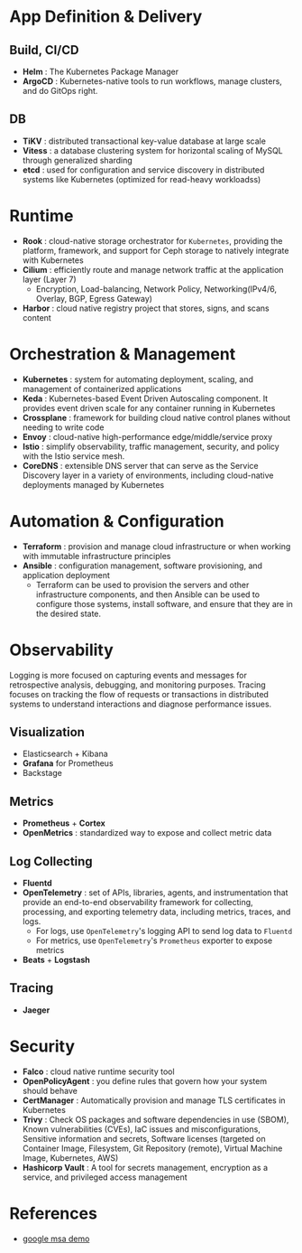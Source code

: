 # App Definition & Delivery
## Build, CI/CD
* **Helm** : The Kubernetes Package Manager
* **ArgoCD** : Kubernetes-native tools to run workflows, manage clusters, and do GitOps right.
  
## DB
* **TiKV** : distributed transactional key-value database at large scale
* **Vitess** : a database clustering system for horizontal scaling of MySQL through generalized sharding
* **etcd** : used for configuration and service discovery in distributed systems like Kubernetes (optimized for read-heavy workloadss)

# Runtime
* **Rook** : cloud-native storage orchestrator for `Kubernetes`, providing the platform, framework, and support for Ceph storage to natively integrate with Kubernetes
* **Cilium** : efficiently route and manage network traffic at the application layer (Layer 7)
  * Encryption, Load-balancing, Network Policy, Networking(IPv4/6, Overlay, BGP, Egress Gateway)
* **Harbor** : cloud native registry project that stores, signs, and scans content


# Orchestration & Management
* **Kubernetes** : system for automating deployment, scaling, and management of containerized applications
* **Keda** : Kubernetes-based Event Driven Autoscaling component. It provides event driven scale for any container running in Kubernetes
* **Crossplane** : framework for building cloud native control planes without needing to write code
* **Envoy** : cloud-native high-performance edge/middle/service proxy
* **Istio** : simplify observability, traffic management, security, and policy with the Istio service mesh.
* **CoreDNS** : extensible DNS server that can serve as the Service Discovery layer in a variety of environments, including cloud-native deployments managed by Kubernetes

# Automation & Configuration
* **Terraform** : provision and manage cloud infrastructure or when working with immutable infrastructure principles
* **Ansible** : configuration management, software provisioning, and application deployment
  * Terraform can be used to provision the servers and other infrastructure components, and then Ansible can be used to configure those systems, install software, and ensure that they are in the desired state.
 
# Observability
Logging is more focused on capturing events and messages for retrospective analysis, debugging, and monitoring purposes. Tracing focuses on tracking the flow of requests or transactions in distributed systems to understand interactions and diagnose performance issues.

## Visualization
* Elasticsearch + Kibana
* **Grafana** for Prometheus
* Backstage

## Metrics
* **Prometheus** + **Cortex**
* **OpenMetrics** : standardized way to expose and collect metric data

## Log Collecting
* **Fluentd**
* **OpenTelemetry** : set of APIs, libraries, agents, and instrumentation that provide an end-to-end observability framework for collecting, processing, and exporting telemetry data, including metrics, traces, and logs.
  * For logs, use `OpenTelemetry`'s logging API to send log data to `Fluentd`
  * For metrics, use `OpenTelemetry`'s `Prometheus` exporter to expose metrics
* **Beats** + **Logstash**

## Tracing
* **Jaeger**

# Security
* **Falco** : cloud native runtime security tool
* **OpenPolicyAgent** : you define rules that govern how your system should behave
* **CertManager** : Automatically provision and manage TLS certificates in Kubernetes
* **Trivy** : Check OS packages and software dependencies in use (SBOM), Known vulnerabilities (CVEs), IaC issues and misconfigurations, Sensitive information and secrets, Software licenses (targeted on Container Image, Filesystem, Git Repository (remote), Virtual Machine Image, Kubernetes, AWS)
* **Hashicorp Vault** : A tool for secrets management, encryption as a service, and privileged access management

# References
* [google msa demo][gmsa-demo]

[gmsa-demo]: https://github.com/GoogleCloudPlatform/microservices-demo?tab=readme-ov-file
